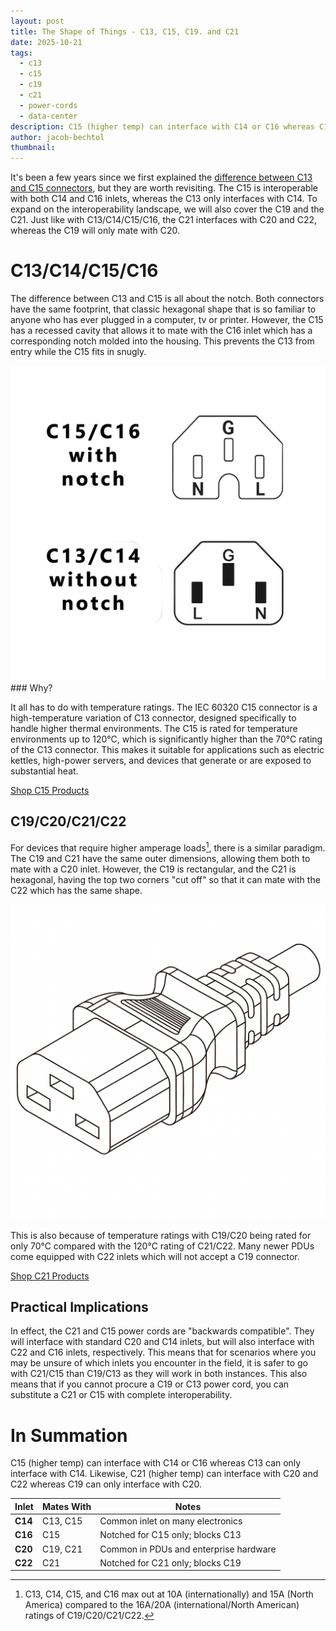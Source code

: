 ```yaml
---
layout: post
title: The Shape of Things - C13, C15, C19. and C21
date: 2025-10-21
tags:
  - c13
  - c15
  - c19
  - c21
  - power-cords
  - data-center
description: C15 (higher temp) can interface with C14 or C16 whereas C13 can only interface with C14.  Likewise, C21 (higher temp) can interface with C20 and C22 whereas C19 can only interface with C20.
author: jacob-bechtol
thumbnail:
---
```

It's been a few years since we first explained the <a href="https://blog.stayonline.com/2022/02/15/What-Is-the-Difference-Between-C13-Power-Cord-&-the-C15.html">difference between C13 and C15 connectors</a>, but they are worth revisiting.  The C15 is interoperable with both C14 and C16 inlets, whereas the C13 only interfaces with C14.  To expand on the interoperability landscape, we will also cover the C19 and the C21. Just like with C13/C14/C15/C16, the C21 interfaces with C20 and C22, whereas the C19 will only mate with C20.

# C13/C14/C15/C16

The difference between C13 and C15 is all about the notch. Both connectors have the same footprint, that classic hexagonal shape that is so familiar to anyone who has ever plugged in a computer, tv or printer. However, the C15 has a recessed cavity that allows it to mate with the C16 inlet which has a corresponding notch molded into the housing.  This prevents the C13 from entry while the C15 fits in snugly. 

<img src="assets/images/posts/c13-c14-c15-c16-side-x-side.webp" alt="C13 C14 C15 C16 side by side">
### Why?

It all has to do with temperature ratings. The IEC 60320 C15 connector is a high-temperature variation of C13 connector, designed specifically to handle higher thermal environments. The C15 is rated for temperature environments up to 120°C, which is significantly higher than the 70°C rating of the C13 connector. This makes it suitable for applications such as electric kettles, high-power servers, and devices that generate or are exposed to substantial heat.

[Shop C15 Products](https://www.stayonline.com/pc_combined_results.asp?pc_id=&search_keyword=&opts=&faceted_search_terms=Female+Connector~8F86220F75194452B6B6FFDA86E43D90)

## C19/C20/C21/C22

For devices that require higher amperage loads[^1], there is a similar paradigm. The C19 and C21 have the same outer dimensions, allowing them both to mate with a C20 inlet. However, the C19 is rectangular, and the C21 is hexagonal, having the top two corners "cut off" so that it can mate with the C22 which has the same shape.


<img src="assets/images/posts/c21.png" alt="C21 Connector line drawing showing beveled corners">

This is also because of temperature ratings with C19/C20 being rated for only 70°C compared with the 120°C rating of C21/C22.  Many newer PDUs come equipped with C22 inlets which will not accept a C19 connector.

[Shop C21 Products](https://www.stayonline.com/pc_combined_results.asp?pc_id=&search_keyword=&opts=&faceted_search_terms=Female+Connector~7C5A22061C8047A1BD1FABC43723DF17)

## Practical Implications

In effect, the C21 and C15 power cords are "backwards compatible".  They will interface with standard C20 and C14 inlets, but will also interface with C22 and C16 inlets, respectively.   This means that for scenarios where you may be unsure of which inlets you encounter in the field, it is safer to go with C21/C15 than C19/C13 as they will work in both instances.  This also means that if you cannot procure a C19 or C13 power cord, you can substitute a C21 or C15 with complete interoperability.

# In Summation

C15 (higher temp) can interface with C14 or C16 whereas C13 can only interface with C14.  Likewise, C21 (higher temp) can interface with C20 and C22 whereas C19 can only interface with C20. 

| **Inlet** | **Mates With** | **Notes**                              |
| --------- | -------------- | -------------------------------------- |
| **C14**   | C13, C15       | Common inlet on many electronics       |
| **C16**   | C15            | Notched for C15 only; blocks C13       |
| **C20**   | C19, C21       | Common in PDUs and enterprise hardware |
| **C22**   | C21            | Notched for C21 only; blocks C19       |



[^1]: C13, C14, C15, and C16 max out at 10A (internationally) and 15A (North America) compared to the 16A/20A (international/North American) ratings of C19/C20/C21/C22.
